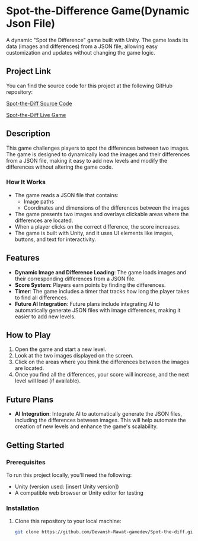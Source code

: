 # Spot-the-Difference Game(Dynamic Json File)

A dynamic "Spot the Difference" game built with Unity. The game loads its data (images and differences) from a JSON file, allowing easy customization and updates without changing the game logic.

## Project Link

You can find the source code for this project at the following GitHub repository:

[Spot-the-Diff Source Code](https://github.com/Devansh-Rawat-gamedev/Spot-the-diff)

[Spot-the-Diff Live Game](https://github.com/Devansh-Rawat-gamedev/spot-the-difference-build-/tree/main)



## Description

This game challenges players to spot the differences between two images. The game is designed to dynamically load the images and their differences from a JSON file, making it easy to add new levels and modify the differences without altering the game code.

### How It Works

- The game reads a JSON file that contains:
  - Image paths
  - Coordinates and dimensions of the differences between the images
- The game presents two images and overlays clickable areas where the differences are located.
- When a player clicks on the correct difference, the score increases.
- The game is built with Unity, and it uses UI elements like images, buttons, and text for interactivity.

## Features

- **Dynamic Image and Difference Loading**: The game loads images and their corresponding differences from a JSON file.
- **Score System**: Players earn points by finding the differences.
- **Timer**: The game includes a timer that tracks how long the player takes to find all differences.
- **Future AI Integration**: Future plans include integrating AI to automatically generate JSON files with image differences, making it easier to add new levels.

## How to Play

1. Open the game and start a new level.
2. Look at the two images displayed on the screen.
3. Click on the areas where you think the differences between the images are located.
4. Once you find all the differences, your score will increase, and the next level will load (if available).

## Future Plans

- **AI Integration**: Integrate AI to automatically generate the JSON files, including the differences between images. This will help automate the creation of new levels and enhance the game's scalability.

## Getting Started

### Prerequisites

To run this project locally, you'll need the following:

- Unity (version used: [insert Unity version])
- A compatible web browser or Unity editor for testing

### Installation

1. Clone this repository to your local machine:

   ```bash
   git clone https://github.com/Devansh-Rawat-gamedev/Spot-the-diff.git
